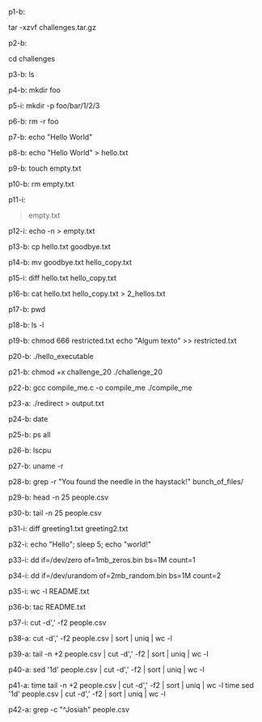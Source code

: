 p1-b:

tar -xzvf challenges.tar.gz

p2-b:

cd challenges

p3-b:
ls

p4-b:
mkdir foo

p5-i:
mkdir -p foo/bar/1/2/3

p6-b:
rm -r foo

p7-b:
echo "Hello World"

p8-b:
echo "Hello World" > hello.txt

p9-b:
touch empty.txt

p10-b:
rm empty.txt

p11-i:
> empty.txt

p12-i:
echo -n > empty.txt

p13-b:
cp hello.txt goodbye.txt

p14-b:
mv goodbye.txt hello_copy.txt

p15-i:
diff hello.txt hello_copy.txt

p16-b:
cat hello.txt hello_copy.txt > 2_hellos.txt

p17-b:
pwd

p18-b:
ls -l

p19-b:
chmod 666 restricted.txt
echo "Algum texto" >> restricted.txt

p20-b:
./hello_executable

p21-b:
chmod +x challenge_20
./challenge_20

p22-b:
gcc compile_me.c -o compile_me
./compile_me

p23-a:
./redirect > output.txt

p24-b:
date

p25-b:
ps all

p26-b:
lscpu 

p27-b:
uname -r

p28-b:
grep -r "You found the needle in the haystack!" bunch_of_files/

p29-b:
head -n 25 people.csv

p30-b:
tail -n 25 people.csv

p31-i:
diff greeting1.txt greeting2.txt

p32-i:
echo "Hello"; sleep 5; echo "world!"

p33-i:
dd if=/dev/zero of=1mb_zeros.bin bs=1M count=1

p34-i:
dd if=/dev/urandom of=2mb_random.bin bs=1M count=2

p35-i:
wc -l README.txt

p36-b:
tac README.txt

p37-i:
cut -d',' -f2 people.csv

p38-a:
cut -d',' -f2 people.csv | sort | uniq | wc -l

p39-a:
tail -n +2 people.csv | cut -d',' -f2 | sort | uniq | wc -l

p40-a:
sed '1d' people.csv | cut -d',' -f2 | sort | uniq | wc -l

p41-a:
time tail -n +2 people.csv | cut -d',' -f2 | sort | uniq | wc -l
time sed '1d' people.csv | cut -d',' -f2 | sort | uniq | wc -l

p42-a:
grep -c "^Josiah" people.csv